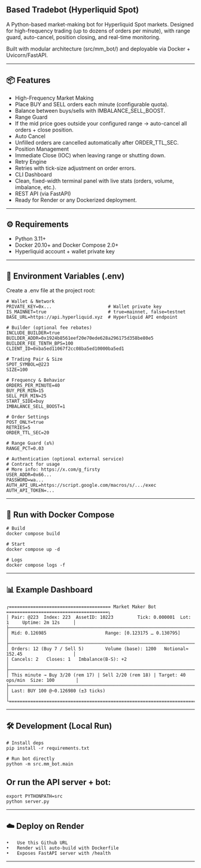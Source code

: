 ## Based Tradebot (Hyperliquid Spot)

A Python-based market-making bot for Hyperliquid Spot markets.
Designed for high-frequency trading (up to dozens of orders per minute),
with range guard, auto-cancel, position closing, and real-time monitoring.

Built with modular architecture (src/mm_bot/) and deployable via Docker + Uvicorn/FastAPI.

---

## 📦 Features
- High-Frequency Market Making
- Place BUY and SELL orders each minute (configurable quota).
- Balance between buys/sells with IMBALANCE_SELL_BOOST.
- Range Guard
- If the mid price goes outside your configured range → auto-cancel all orders + close position.
- Auto Cancel
- Unfilled orders are cancelled automatically after ORDER_TTL_SEC.
- Position Management
- Immediate Close (IOC) when leaving range or shutting down.
- Retry Engine
- Retries with tick-size adjustment on order errors.
- CLI Dashboard
- Clean, fixed-width terminal panel with live stats (orders, volume, imbalance, etc.).
- REST API (via FastAPI)
- Ready for Render or any Dockerized deployment.

---

## ⚙️ Requirements
- Python 3.11+
- Docker 20.10+ and Docker Compose 2.0+
- Hyperliquid account + wallet private key

---

## 🔑 Environment Variables (.env)

Create a .env file at the project root:
```
# Wallet & Network
PRIVATE_KEY=0x...                     # Wallet private key
IS_MAINNET=true                       # true=mainnet, false=testnet
BASE_URL=https://api.hyperliquid.xyz  # Hyperliquid API endpoint

# Builder (optional fee rebates)
INCLUDE_BUILDER=true
BUILDER_ADDR=0x1924b8561eef20e70ede628a296175d358be80e5
BUILDER_FEE_TENTH_BPS=100
CLIENT_ID=0xba5ed11067f2cc08ba5ed10000ba5ed1

# Trading Pair & Size
SPOT_SYMBOL=@223
SIZE=100

# Frequency & Behavior
ORDERS_PER_MINUTE=40
BUY_PER_MIN=15
SELL_PER_MIN=25
START_SIDE=buy
IMBALANCE_SELL_BOOST=1

# Order Settings
POST_ONLY=true
RETRIES=5
ORDER_TTL_SEC=20

# Range Guard (±%)
RANGE_PCT=0.03

# Authentication (optional external service)
# Contract for usage
# More info: https://x.com/g_firsty
USER_ADDR=0x66...
PASSWORD=wa...
AUTH_API_URL=https://script.google.com/macros/s/.../exec
AUTH_API_TOKEN=...
```

---

## 🚀 Run with Docker Compose
```
# Build
docker compose build

# Start
docker compose up -d

# Logs
docker compose logs -f
```

---

## 📊 Example Dashboard
```
┌====================================== Market Maker Bot ======================================┐
│ Pair: @223  Index: 223  AssetID: 10223         Tick: 0.000001  Lot: 1     Uptime: 2m 12s     │
├──────────────────────────────────────────────────────────────────────────────────────────────┤
│ Mid: 0.126985                      Range: [0.123175 … 0.130795]                             │
├──────────────────────────────────────────────────────────────────────────────────────────────┤
│ Orders: 12 (Buy 7 / Sell 5)        Volume (base): 1200   Notional≈ 152.45                   │
│ Cancels: 2   Closes: 1   Imbalance(B-S): +2                                                 │
├──────────────────────────────────────────────────────────────────────────────────────────────┤
│ This minute → Buy 3/20 (rem 17) | Sell 2/20 (rem 18) | Target: 40 ops/min  Size: 100        │
├──────────────────────────────────────────────────────────────────────────────────────────────┤
│ Last: BUY 100 @~0.126980 (±3 ticks)                                                         │
└================================================================================================┘
```

---

## 🛠 Development (Local Run)
```
# Install deps
pip install -r requirements.txt

# Run bot directly
python -m src.mm_bot.main
```
## Or run the API server + bot:
```
export PYTHONPATH=src
python server.py
```
---

## ☁️ Deploy on Render
	•	Use this Github URL
	•	Render will auto-build with Dockerfile
	•	Exposes FastAPI server with /health

---